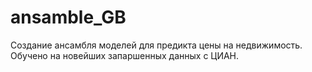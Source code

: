# ansamble_GB
Создание ансамбля моделей для предикта цены на недвижимость. Обучено на новейших запаршенных данных с ЦИАН.
